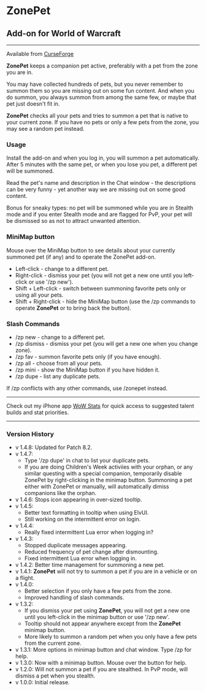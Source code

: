 # ZonePet

## Add-on for World of Warcraft

---

Available from [CurseForge](https://wow.curseforge.com/projects/zonepet)

**ZonePet** keeps a companion pet active, preferably with a pet from the zone you are in.

You may have collected hundreds of pets, but you never remember to summon them so you are missing out on some fun content. And when you do summon, you always summon from among the same few, or maybe that pet just doesn't fit in.

**ZonePet** checks all your pets and tries to summon a pet that is native to your current zone.
If you have no pets or only a few pets from the zone, you may see a random pet instead.

### Usage

Install the add-on and when you log in, you will summon a pet automatically. After 5 minutes with the same pet, or when you lose you pet, a different pet will be summoned.

Read the pet's name and description in the Chat window - the descriptions can be very funny - yet another way we are missing out on some good content.

Bonus for sneaky types: no pet will be summoned while you are in Stealth mode and if you enter Stealth mode and are flagged for PvP, your pet will be dismissed so as not to attract unwanted attention.

### MiniMap button

Mouse over the MiniMap button to see details about your currently summoned pet (if any) and to operate the ZonePet add-on.

- Left-click - change to a different pet.
- Right-click - dismiss your pet (you will not get a new one until you left-click or use '/zp new').
- Shift + Left-click - switch between summoning favorite pets only or using all your pets.
- Shift + Right-click - hide the MiniMap button (use the /zp commands to operate **ZonePet** or to bring back the button).

### Slash Commands

- /zp new - change to a different pet.
- /zp dismiss - dismiss your pet (you will get a new one when you change zone).
- /zp fav - summon favorite pets only (if you have enough).
- /zp all - choose from all your pets.
- /zp mini - show the MiniMap button if you have hidden it.
- /zp dupe - list any duplicate pets.

If /zp conflicts with any other commands, use /zonepet instead.

---

Check out my iPhone app [WoW Stats](https://itunes.apple.com/app/wow-stats/id1364247768) for quick access to suggested talent builds and stat priorities.

---

### Version History

- v 1.4.8: Updated for Patch 8.2.
- v 1.4.7:
  - Type '/zp dupe' in chat to list your duplicate pets.
  - If you are doing Children's Week activiies with your orphan, or any similar questing with a special companion, temporarily disable ZonePet by right-clicking in the minimap button. Summoning a pet either with ZonePet or manually, will automatically dimiss companions like the orphan.
- v 1.4.6: Stops icon appearing in over-sized tooltip.
- v 1.4.5:
  - Better text formatting in tooltip when using ElvUI.
  - Still working on the intermittent error on login.
- v 1.4.4:
  - Really fixed intermittent Lua error when logging in?
- v 1.4.3:
  - Stopped duplicate messages appearing.
  - Reduced frequency of pet change after dismounting.
  - Fixed intermittent Lua error when logging in.
- v 1.4.2: Better time management for summoning a new pet.
- v 1.4.1: **ZonePet** will not try to summon a pet if you are in a vehicle or on a flight.
- v 1.4.0:
  - Better selection if you only have a few pets from the zone.
  - Improved handling of slash commands.
- v 1.3.2:
  - If you dismiss your pet using **ZonePet**, you will not get a new one until you left-click in the minimap button or use '/zp new'.
  - Tooltip should not appear anywhere except from the **ZonePet** minimap button.
  - More likely to summon a random pet when you only have a few pets from the current zone.
- v 1.3.1: More options in minimap button and chat window. Type /zp for help.
- v 1.3.0: Now with a minimap button. Mouse over the button for help.
- v 1.2.0: Will not summon a pet if you are stealthed. In PvP mode, will dismiss a pet when you stealth.
- v 1.0.0: Initial release.
